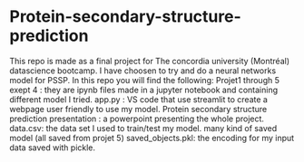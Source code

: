 # Protein-secondary-structure-prediction
This repo is made as a final project for The concordia university (Montréal) datascience bootcamp.
I have choosen to try and do a neural networks model for PSSP.
In this repo you will find the following:
Projet1 through 5 exept 4 : they are ipynb files made in a jupyter notebook and containing different model I tried.
app.py : VS code that use streamlit to create a webpage user friendly to use my model.
Protein secondary structure prediction presentation : a powerpoint presenting the whole project.
data.csv: the data set I used to train/test my model.
many kind of saved model (all saved from projet 5)
saved_objects.pkl: the encoding for my input data saved with pickle.
